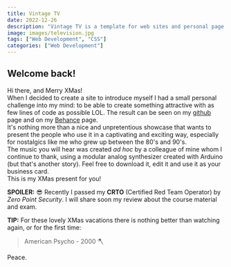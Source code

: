 ```yaml
---
title: Vintage TV
date: 2022-12-26
description: "Vintage TV is a template for web sites and personal page. It was the one I used before switching to Hugo. I decided to make it Public, so to have everyone able to download and modify it to adapt it to your needs."
image: images/television.jpg
tags: ["Web Development", "CSS"]
categories: ["Web Development"]
---
```


## Welcome back!

Hi there, and Merry XMas!<br />
When I decided to create a site to introduce myself I had a small personal challenge into my mind: to be able to create something attractive with as few lines of code as possible LOL. The result can be seen on my [github](https://github.com/DamBasement/vintage-tv) page and on my  [Behance](https://www.behance.net/gallery/115362535/127001) page.<br />
It's nothing more than a nice and unpretentious showcase that wants to present the people who use it in a captivating and exciting way, especially for nostalgics like me who grew up between the 80's and 90's.<br />
The music you will hear was created *ad hoc* by a colleague of mine whom I continue to thank, using a modular analog synthesizer created with Arduino (but that's another story).
Feel free to download it, edit it and use it as your business card.<br />
This is my XMas present for you!

**SPOILER:** 😎
Recently I passed my **CRTO** (Certified Red Team Operator) by *Zero Point Security*. I will share soon my review about the course material and exam.

**TIP:**
For these lovely XMas vacations there is nothing better than watching again, or for the first time:<br />
>American Psycho - 2000 🪓

Peace.
